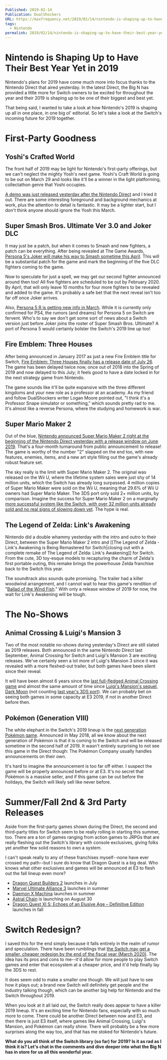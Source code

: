 ```yaml
---
Published: 2019-02-14
Publication: DualShockers
URL: https://maxfrequency.net/2019/02/14/nintendo-is-shaping-up-to-have-their-best-year-yet-in-2019/
tags:
  - Nintendo
permalink: 2019/02/14/nintendo-is-shaping-up-to-have-their-best-year-yet-in-2019/
---
```

# Nintendo is Shaping Up to Have Their Best Year Yet in 2019

Nintendo's plans for 2019 have come much more into focus thanks to the Nintendo Direct that aired yesterday. In the latest Direct, the Big N has provided a little more for Switch owners to be excited for throughout the year and their 2019 is shaping up to be one of their biggest and best yet.

That being said, I wanted to take a look at how Nintendo's 2019 is shaping up all in one place, in one big ol' editorial. So let's take a look at the Switch's incoming future for 2019 together.

# First-Party Goodness

## Yoshi's Crafted World

The front half of 2019 may be light for Nintendo's first-party offerings, but we can't neglect the mighty Yosh's next game. Yoshi's Craft World is going to be out on March 29 and looks like it'll be a winner in the light platforming, collectathon genre that Yoshi occupies.

[A demo was just released yesterday after the Nintendo Direct](https://www.dualshockers.com/yoshis-crafted-world-free-demo/) and I tried it out. There are some interesting foreground and background mechanics at work, plus the attention to detail is fantastic. It may be a lighter start, but I don't think anyone should ignore the Yosh this March.

## Super Smash Bros. Ultimate Ver 3.0 and Joker DLC

It may just be a patch, but when it comes to Smash and new fighters, a patch can be everything. After being revealed at The Game Awards, [Persona 5's Joker will make his way to Smash sometime this April](https://www.dualshockers.com/persona-5-joker-super-smash-bros-ultimate-release-april/). This will be a substantial patch for the game and mark the beginning of the five DLC fighters coming to the game.

Now to speculate for just a spell, we may get our second fighter announced around then too! All five fighters are scheduled to be out by February 2020. By April, that will only leave 10 months for four more fighters to be revealed and added to the game. It's probably a safe bet that the next reveal isn't too far off once Joker arrives.

Also, [Persona 5 R is getting new info in March](https://www.dualshockers.com/persona-5-r-announcement-ps4/). While it is currently only confirmed for PS4, the rumors (and dreams) for Persona 5 on Switch are fervent. Who's to say we don't get some sort of news about a Switch version just before Joker joins the roster of Super Smash Bros. Ultimate? A port of Persona 5 would certainly bolster the Switch's 2019 line up too!

## Fire Emblem: Three Houses

After being announced in January 2017 as just a new Fire Emblem title for Switch, [Fire Emblem: Three Houses finally has a release date of July 26](https://www.dualshockers.com/fire-emblem-three-houses-release-date-switch/). The game has been delayed twice now, once out of 2018 into the Spring of 2019 and now delayed to this July; it feels good to have a date locked in for the next strategy game from Nintendo.

The game sounds like it'll be quite expansive with the three different kingdoms and your new role as a professor at an academy. As my friend and follow DualShockers writer Logan Moore pointed out, "I think it's a Professor Snape simulator or something," which sounds pretty rad to me. It's almost like a reverse Persona, where the studying and homework is war.

## Super Mario Maker 2

Out of the blue, [Nintendo announced Super Mario Maker 2 right at the beginning of the Nintendo Direct yesterday with a release window on June 2019](https://www.dualshockers.com/super-mario-maker-2-announced-june-2019/). That's a four-month turnaround from public announcement to release! The game is worthy of the number "2" slapped on the end too, with new features, enemies, items, and a new art style filling out the game's already robust feature set.

The sky really is the limit with Super Mario Maker 2. The original was released on the Wii U, where the lifetime system sales were just shy of 14 million units, which the Switch has already long surpassed. 4 million copies of Super Mario Maker were sold on the Wii U, meaning that 29.6% of Wii U owners had Super Mario Maker. The 3DS port only sold 2+ million units, by comparison. Imagine the success for Super Mario Maker 2 on a marginally [more successful system like the Switch, with over 32 million units already sold and no real signs of slowing down yet](https://www.dualshockers.com/nintendo-switch-32-million-units-sold/). The hype is real.

## The Legend of Zelda: Link's Awakening

Nintendo did a double whammy yesterday with the intro and outro to their Direct, between the Super Mario Maker 2 intro and [[The Legend of Zelda - Link's Awakening is Being Remastered for Switch|closing out with a complete remake of The Legend of Zelda: Link's Awakening]] for Switch. From the cute, 3D toy-esque models to recapturing the charm of Zelda's first portable outing, this remake brings the powerhouse Zelda franchise back to the Switch this year.

The soundtrack also sounds quite promising. The trailer had a killer woodwind arrangement, and I cannot wait to hear this game's rendition of "[Ballad of the Wind Fish](https://www.youtube.com/watch?v=YkGJmFjfx6Q)." With only a release window of 2019 for now, the wait for Link's Awakening will be tough.

# The No-Shows

## Animal Crossing & Luigi's Mansion 3

Two of the most notable no-shows during yesterday's Direct are still slated as 2019 releases. Both announced in the same Nintendo Direct last September, Animal Crossing for Switch and Luigi's Mansion 3 are exciting releases. We've certainly seen a lot more of Luigi's Mansion 3 since it was revealed with a more fleshed-out trailer, but both games have been silent since their reveal.

It will have been almost 6 years since the [last full-fledged Animal Crossing game](https://www.dualshockers.com/review-animal-crossing-new-leaf/) and almost the same amount of time since [Luigi's Mansion's sequel, Dark Moon](https://www.dualshockers.com/review-luigis-mansion-dark-moon/) (not counting [last year's 3DS port](https://www.dualshockers.com/luigis-mansion-review-nintendo-3ds/)). We can probably bet on seeing both games in some capacity at E3 2019, if not in another Direct before then.

## Pokémon (Generation VIII)

The white elephant in the Switch's 2019 lineup is the [next generation Pokémon game](https://www.dualshockers.com/pokemon-gen-8-2019-nintendo-switch-3ds/). Announced in May 2018, all we know about the next generation of Pokémon is that it is coming to the Switch and will be released sometime in the second half of 2019. It wasn't entirely surprising to not see this game in the Direct though: The Pokémon Company usually handles announcements on their own.

It's hard to imagine the announcement is too far off either. I suspect the game will be properly announced before or at E3. It's no secret that Pokémon is a massive seller, and if this game can be out before the holidays, the Switch will likely sell like never before.
# Summer/Fall 2nd & 3rd Party Releases

Aside from the first-party games shown during the Direct, the second and third-party titles for Switch seem to be really rolling in starting this summer, too. There are a ton of games ranging from action games to JRPGs that are really fleshing out the Switch's library with console exclusives, giving folks yet another few solid reasons to own a system.

I can't speak really to any of these franchises myself--none have ever crossed my path--but I sure do know that Dragon Quest is a big deal. Who knows what other exclusives and games will be announced at E3 to flesh out the fall lineup even more?

- [Dragon Quest Builders 2](https://www.dualshockers.com/dragon-quest-builders-2-release-date-2/) launches in July
- [Marvel Ultimate Alliance 3](https://www.dualshockers.com/marvel-ultimate-alliance-3-release-window/) launches in summer
- [Daemon X Machina](https://www.dualshockers.com/daemon-x-machina-demo-today/) launches in summer
- [Astral Chain](https://www.dualshockers.com/astral-chain-platinum-switch/) is launching on August 30
- [Dragon Quest XI S: Echoes of an Elusive Age – Definitive Edition](https://www.dualshockers.com/dragon-quest-xi-s-definitive-edition/) launches in fall
# Switch Redesign?

I saved this for the end simply because it falls entirely in the realm of rumor and speculation. There have been rumblings that [the Switch may get a smaller, cheaper redesign by the end of the fiscal year (March 2020)](https://www.dualshockers.com/report-switch-redesign-2019/). The idea has its pros and cons to me--it'd allow for more people to play Switch games and enter that ecosystem at a cheaper price, and it'd help finally lay the 3DS to rest.

It does seem odd to make a smaller one though. We will just have to see how it plays out; a brand new Switch will definitely get people and the industry talking though, which can be another big help for Nintendo and the Switch throughout 2019.

When you look at it all laid out, the Switch really does appear to have a killer 2019 lineup. It's an exciting time for Nintendo fans, especially with so much more to come. There could be another Direct between now and E3, and then there is just E3 itself, where games like Animal Crossing, Luigi's Mansion, and Pokémon can really shine. There will probably be a few more surprises along the way too, and that has me stoked for Nintendo's future.

**What do you all think of the Switch library (so far) for 2019? Is it as rad as I think it is? Let's chat in the comments and dive deeper into what the Big N has in store for us all this wonderful year.**